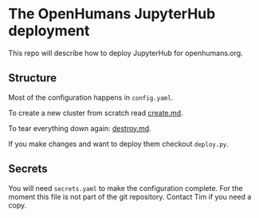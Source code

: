 # The OpenHumans JupyterHub deployment

This repo will describe how to deploy JupyterHub for openhumans.org.


## Structure

Most of the configuration happens in `config.yaml`.

To create a new cluster from scratch read [create.md](create.md).

To tear everything down again: [destroy.md](destroy.md).

If you make changes and want to deploy them checkout `deploy.py`.


## Secrets

You will need `secrets.yaml` to make the configuration complete. For the moment
this file is not part of the git repository. Contact Tim if you need a copy.

